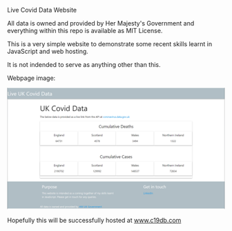 Live Covid Data Website

All data is owned and provided by Her Majesty's Government and everything within this repo is available as MIT License.

This is a very simple website to demonstrate some recent skills learnt in JavaScript and web hosting.

It is not indended to serve as anything other than this.

Webpage image:

![Image of webpage](/static/images/example.png)

Hopefully this will be successfully hosted at www.c19db.com